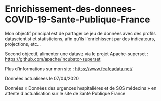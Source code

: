 # Enrichissement-des-donnees-COVID-19-Sante-Publique-France
Mon objectif principal est de partager ce jeu de données avec des profils datascientist et statisticiens, afin qu'ils l'enrichissent par des indicateurs, projections, etc...

Second objectif, alimenter une dataviz via le projet Apache-superset : https://github.com/apache/incubator-superset

Plus d'informations sur mon site : https://www.fcafcadata.net/

Données actualisées le 07/04/2020

Données « Données des urgences hospitalières et de SOS médecins » en attente d'actualisation sur le site de Santé Publique France

